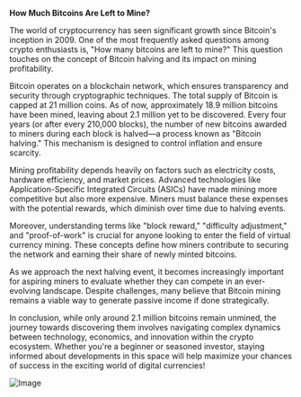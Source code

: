 **How Much Bitcoins Are Left to Mine?**

The world of cryptocurrency has seen significant growth since Bitcoin's inception in 2009. One of the most frequently asked questions among crypto enthusiasts is, "How many bitcoins are left to mine?" This question touches on the concept of Bitcoin halving and its impact on mining profitability.

Bitcoin operates on a blockchain network, which ensures transparency and security through cryptographic techniques. The total supply of Bitcoin is capped at 21 million coins. As of now, approximately 18.9 million bitcoins have been mined, leaving about 2.1 million yet to be discovered. Every four years (or after every 210,000 blocks), the number of new bitcoins awarded to miners during each block is halved—a process known as "Bitcoin halving." This mechanism is designed to control inflation and ensure scarcity.

Mining profitability depends heavily on factors such as electricity costs, hardware efficiency, and market prices. Advanced technologies like Application-Specific Integrated Circuits (ASICs) have made mining more competitive but also more expensive. Miners must balance these expenses with the potential rewards, which diminish over time due to halving events.

Moreover, understanding terms like "block reward," "difficulty adjustment," and "proof-of-work" is crucial for anyone looking to enter the field of virtual currency mining. These concepts define how miners contribute to securing the network and earning their share of newly minted bitcoins.

As we approach the next halving event, it becomes increasingly important for aspiring miners to evaluate whether they can compete in an ever-evolving landscape. Despite challenges, many believe that Bitcoin mining remains a viable way to generate passive income if done strategically.

In conclusion, while only around 2.1 million bitcoins remain unmined, the journey towards discovering them involves navigating complex dynamics between technology, economics, and innovation within the crypto ecosystem. Whether you're a beginner or seasoned investor, staying informed about developments in this space will help maximize your chances of success in the exciting world of digital currencies!

![Image](https://github.com/user-attachments/assets/31692037-0104-4703-abd1-696b6a7dd41b)